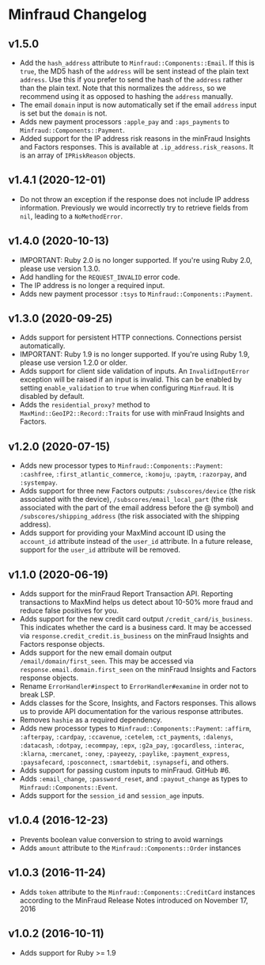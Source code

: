 # Minfraud Changelog

## v1.5.0

* Add the `hash_address` attribute to `Minfraud::Components::Email`. If
  this is `true`, the MD5 hash of the `address` will be sent instead of the
  plain text `address`. Use this if you prefer to send the hash of the
  `address` rather than the plain text. Note that this normalizes the
  `address`, so we recommend using it as opposed to hashing the `address`
  manually.
* The email `domain` input is now automatically set if the email `address`
  input is set but the `domain` is not.
* Adds new payment processors `:apple_pay` and `:aps_payments` to
  `Minfraud::Components::Payment`.
* Added support for the IP address risk reasons in the minFraud Insights
  and Factors responses. This is available at `.ip_address.risk_reasons`.
  It is an array of `IPRiskReason` objects.

## v1.4.1 (2020-12-01)

* Do not throw an exception if the response does not include IP address
  information. Previously we would incorrectly try to retrieve fields from
  `nil`, leading to a `NoMethodError`.

## v1.4.0 (2020-10-13)

* IMPORTANT: Ruby 2.0 is no longer supported. If you're using Ruby 2.0,
  please use version 1.3.0.
* Add handling for the `REQUEST_INVALID` error code.
* The IP address is no longer a required input.
* Adds new payment processor `:tsys` to `Minfraud::Components::Payment`.

## v1.3.0 (2020-09-25)

* Adds support for persistent HTTP connections. Connections persist
  automatically.
* IMPORTANT: Ruby 1.9 is no longer supported. If you're using Ruby 1.9,
  please use version 1.2.0 or older.
* Adds support for client side validation of inputs. An `InvalidInputError`
  exception will be raised if an input is invalid. This can be enabled by
  setting `enable_validation` to `true` when configuring `Minfraud`. It is
  disabled by default.
* Adds the `residential_proxy?` method to `MaxMind::GeoIP2::Record::Traits`
  for use with minFraud Insights and Factors.

## v1.2.0 (2020-07-15)

* Adds new processor types to `Minfraud::Components::Payment`: `:cashfree`,
  `:first_atlantic_commerce`, `:komoju`, `:paytm`, `:razorpay`, and
  `:systempay`.
* Adds support for three new Factors outputs: `/subscores/device` (the risk
  associated with the device), `/subscores/email_local_part` (the risk
  associated with the part of the email address before the @ symbol) and
  `/subscores/shipping_address` (the risk associated with the shipping
  address).
* Adds support for providing your MaxMind account ID using the `account_id`
  attribute instead of the `user_id` attribute. In a future release,
  support for the `user_id` attribute will be removed.

## v1.1.0 (2020-06-19)

* Adds support for the minFraud Report Transaction API. Reporting
  transactions to MaxMind helps us detect about 10-50% more fraud and
  reduce false positives for you.
* Adds support for the new credit card output `/credit_card/is_business`.
  This indicates whether the card is a business card. It may be accessed
  via `response.credit_credit.is_business` on the minFraud Insights and
  Factors response objects.
* Adds support for the new email domain output `/email/domain/first_seen`.
  This may be accessed via `response.email.domain.first_seen` on the
  minFraud Insights and Factors response objects.
* Rename `ErrorHandler#inspect` to `ErrorHandler#examine` in order not to
  break LSP.
* Adds classes for the Score, Insights, and Factors responses. This allows
  us to provide API documentation for the various response attributes.
* Removes `hashie` as a required dependency.
* Adds new processor types to `Minfraud::Components::Payment`: `:affirm`,
  `:afterpay`, `:cardpay`, `:ccavenue`, `:cetelem`, `:ct_payments`,
  `:dalenys`, `:datacash`, `:dotpay`, `:ecommpay`, `:epx`, `:g2a_pay`,
  `:gocardless`, `:interac`, `:klarna`, `:mercanet`, `:oney`, `:payeezy`,
  `:paylike`, `:payment_express`, `:paysafecard`, `:posconnect`,
  `:smartdebit`, `:synapsefi`, and others.
* Adds support for passing custom inputs to minFraud. GitHub #6.
* Adds `:email_change`, `:password_reset`, and `:payout_change` as types to
  `Minfraud::Components::Event`.
* Adds support for the `session_id` and `session_age` inputs.

## v1.0.4 (2016-12-23)

* Prevents boolean value conversion to string to avoid warnings
* Adds `amount` attribute to the `Minfraud::Components::Order` instances

## v1.0.3 (2016-11-24)
* Adds `token` attribute to the `Minfraud::Components::CreditCard` instances
according to the MinFraud Release Notes introduced on November 17, 2016

## v1.0.2 (2016-10-11)

* Adds support for Ruby >= 1.9
